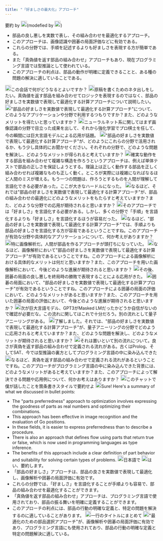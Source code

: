 ```yaml
---
title: "「好ましさの最大化」アプローチ"
---
```


要約 by <img src='https://scrapbox.io/api/pages/nishio/gpt/icon' alt='gpt.icon' height="19.5"/>(modefied by <img src='https://scrapbox.io/api/pages/nishio/nishio/icon' alt='nishio.icon' height="19.5"/>)
- 部品の良し悪しを実数で表し、その組み合わせを最適化するアプローチ。
- このアプローチは、画像認識や囲碁の局面評価などに有効である。
- これらの分野では、手順を記述するよりも好ましさを表現する方が簡単である。
- また「真偽値を返す部品の組み合わせ」アプローチもあり、現在プログラミング言語では型推論として使われている。
- このアプローチの利点は、部品の動作が明確に定義できることと、ある種の問題の解決に適していることである。


<img src='https://scrapbox.io/api/pages/nishio/gpt/icon' alt='gpt.icon' height="19.5"/>この会話で何がどうなるとよいですか？
<img src='https://scrapbox.io/api/pages/nishio/nishio/icon' alt='nishio.icon' height="19.5"/>原稿を書くためのネタ出しをしたい。真偽値を返す部品を組み合わせてロジックを表現するのではなく、部品の好ましさを実数値で表現して最適化する計算アプローチについて説明したい。
<img src='https://scrapbox.io/api/pages/nishio/gpt/icon' alt='gpt.icon' height="19.5"/>"部品の好ましさを実数値で表現して最適化する計算アプローチ"について、どのようなアプリケーションや分野で利用するつもりですか？また、どのようなメリットを得たいと思っていますか？
<img src='https://scrapbox.io/api/pages/nishio/nishio/icon' alt='nishio.icon' height="19.5"/>ニューラルネット系に関してはまず画像認識の分野で目立った成果を出して、それから強化学習でプロ棋士を任して、今の瞬間には巨大言語モデルによる応用が話題。
<img src='https://scrapbox.io/api/pages/nishio/gpt/icon' alt='gpt.icon' height="19.5"/>"部品の好ましさを実数値で表現して最適化する計算アプローチ"が、どのようにこれらの分野で活用されるか、もう少し具体的にお聞かせください。それぞれの分野で、どのような問題を解決し、どのようなメリットが得られると考えていますか？
<img src='https://scrapbox.io/api/pages/nishio/nishio/icon' alt='nishio.icon' height="19.5"/>確実な動作をする部品を組み合わせて複雑な構造を作ろうというアプローチは、例えば単体テストで部品の正しさを保証しようとする。理論上は正しく動作する部品を正しく組み合わせれば複雑なものも正しく動く。ところが実際には複雑になればなるほど人間のミスが増える。もう一つの問題は、作ろうとするものを人間が理解して言語化できる必要があった。ここが大きなハードルになった。
<img src='https://scrapbox.io/api/pages/nishio/gpt/icon' alt='gpt.icon' height="19.5"/>なるほど、それでは"部品の好ましさを実数値で表現して最適化する計算アプローチ"が、部品の組み合わせの最適化にどのようなメリットをもたらすと考えていますか？また、どのような分野での応用が期待されると思いますか？
<img src='https://scrapbox.io/api/pages/nishio/nishio/icon' alt='nishio.icon' height="19.5"/>そのアプローチでは「好ましさ」を言語化する必要がある。しかし、多くの分野で「手順」を言語化するよりも「好ましさ」を言語化するほうが容易だった。
<img src='https://scrapbox.io/api/pages/nishio/gpt/icon' alt='gpt.icon' height="19.5"/>なるほど、"部品の好ましさを実数値で表現して最適化する計算アプローチ"では、手順よりも部品の好ましさを言語化する方が容易であるということですね。このアプローチが有効な分野や具体的なアプリケーションについて、何か考えがありますか？
<img src='https://scrapbox.io/api/pages/nishio/nishio/icon' alt='nishio.icon' height="19.5"/>特に画像解析だ。人間が部品を作るアプローチが頭打ちになっていた。
<img src='https://scrapbox.io/api/pages/nishio/gpt/icon' alt='gpt.icon' height="19.5"/>なるほど、画像解析において"部品の好ましさを実数値で表現して最適化する計算アプローチ"が有効であるということですね。このアプローチによる画像解析における具体的なメリットは何だと思いますか？また、このアプローチを用いた画像解析において、今後どのような進展が期待されると思いますか？
<img src='https://scrapbox.io/api/pages/nishio/nishio/icon' alt='nishio.icon' height="19.5"/>その後、囲碁の局面の良し悪しを終局時の勝敗で表現することによる応用がきた。
<img src='https://scrapbox.io/api/pages/nishio/gpt/icon' alt='gpt.icon' height="19.5"/>囲碁の局面において、"部品の好ましさを実数値で表現して最適化する計算アプローチ"が有効であるということですね。このアプローチによる囲碁の局面の評価において、どのようなメリットがあると思いますか？また、このアプローチを用いた囲碁の局面の評価において、今後どのような進展が期待されると思いますか？
<img src='https://scrapbox.io/api/pages/nishio/nishio/icon' alt='nishio.icon' height="19.5"/>次が巨大言語モデル、GPT3がMasked LMだったかどうか自信がないので確認が必要だな。この流れに関してはこれで十分だろう。別の流れとして量子アニーリングがある。
<img src='https://scrapbox.io/api/pages/nishio/gpt/icon' alt='gpt.icon' height="19.5"/>了解しました。それでは、"部品の好ましさを実数値で表現して最適化する計算アプローチ"が、量子アニーリングの分野でどのように応用されると考えていますか？また、どのような問題を解決し、どのようなメリットが期待されると思いますか？
<img src='https://scrapbox.io/api/pages/nishio/nishio/icon' alt='nishio.icon' height="19.5"/>それは置いといて別の流れについて。良さが真偽を返す部品の組み合わせで定義される流れがある。古くはProlog、そしてSAT、今では型推論の裏方としてプログラミング言語の中に染み込んできた
<img src='https://scrapbox.io/api/pages/nishio/gpt/icon' alt='gpt.icon' height="19.5"/>なるほど、真偽を返す部品の組み合わせで定義される流れがあるということですね。このアプローチがプログラミング言語の中に染み込んできた背景には、どのようなメリットがあると考えていますか？また、このアプローチによって解決できる問題や応用例について、何かお考えはありますか？
<img src='https://scrapbox.io/api/pages/nishio/nishio/icon' alt='nishio.icon' height="19.5"/>このチャットで僕が話したことを箇条書きスタイルで要約せよ
<img src='https://scrapbox.io/api/pages/nishio/gpt/icon' alt='gpt.icon' height="19.5"/>Sure! Here's a summary of what we discussed in bullet points:
- The "parts preferredness" approach to optimization involves expressing the goodness of parts as real numbers and optimizing their combinations.
- This approach has been effective in image recognition and the evaluation of Go positions.
- In these fields, it is easier to express preferredness than to describe a procedure.
- There is also an approach that defines flow using parts that return true or false, which is now used in programming languages as type inference.
- The benefits of this approach include a clear definition of part behavior and suitability for solving certain types of problems.
<img src='https://scrapbox.io/api/pages/nishio/nishio/icon' alt='nishio.icon' height="19.5"/>日本語で
<img src='https://scrapbox.io/api/pages/nishio/gpt/icon' alt='gpt.icon' height="19.5"/>はい、要約します。
- 「部品の好ましさ」アプローチは、部品の良さを実数値で表現して最適化し、画像解析や囲碁の局面評価に有効です。
- これらの分野では、「好ましさ」を言語化することが手順よりも容易で、部品の組み合わせを最適化することができます。
- 「真偽値を返す部品の組み合わせ」アプローチは、プログラミング言語で使用されており、部品の振る舞いを明確に定義することができます。
- このアプローチの利点には、部品の行動の明確な定義と、特定の問題を解決するのに適していることがあります。
<img src='https://scrapbox.io/api/pages/nishio/nishio/icon' alt='nishio.icon' height="19.5"/>一行のタイトルにまとめて
<img src='https://scrapbox.io/api/pages/nishio/gpt/icon' alt='gpt.icon' height="19.5"/>"最適化のための部品選択アプローチ"が、画像解析や囲碁の局面評価に有効であり、プログラミング言語にも使用されており、部品の行動の明確な定義と特定の問題解決に適している。
